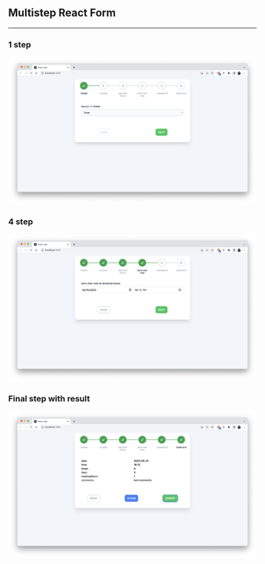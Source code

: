 ## Multistep React Form

---

### 1 step

![1 step in form](/img/1-step.png)

### 4 step

![4 step in form](/img/4-step.png)

### Final step with result

![final step in form with result](/img/result.png)
